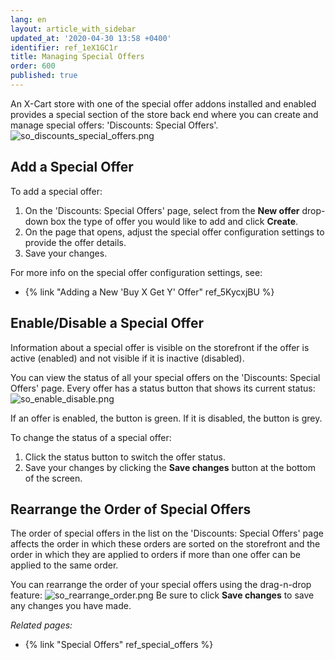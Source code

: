 ```yaml
---
lang: en
layout: article_with_sidebar
updated_at: '2020-04-30 13:58 +0400'
identifier: ref_1eX1GC1r
title: Managing Special Offers
order: 600
published: true
---
```

An X-Cart store with one of the special offer addons installed and enabled provides a special section of the store back end where you can create and manage special offers: 'Discounts: Special Offers'.
![so_discounts_special_offers.png]({{site.baseurl}}/attachments/ref_buy_x_get_y/so_discounts_special_offers.png)

## Add a Special Offer

To add a special offer:
1. On the 'Discounts: Special Offers' page, select from the **New offer** drop-down box the type of offer you would like to add and click **Create**.
2. On the page that opens, adjust the special offer configuration settings to provide the offer details.
3. Save your changes.

For more info on the special offer configuration settings, see:
* {% link "Adding a New 'Buy X Get Y' Offer" ref_5KycxjBU %}

## Enable/Disable a Special Offer
Information about a special offer is visible on the storefront if the offer is active (enabled) and not visible if it is inactive (disabled). 

You can view the status of all your special offers on the 'Discounts: Special Offers' page. Every offer has a status button that shows its current status:
![so_enable_disable.png]({{site.baseurl}}/attachments/ref_1eX1GC1r/so_enable_disable.png)

If an offer is enabled, the button is green. If it is disabled, the button is grey. 

To change the status of a special offer:

1. Click the status button to switch the offer status.
2. Save your changes by clicking the **Save changes** button at the bottom of the screen.

## Rearrange the Order of Special Offers
The order of special offers in the list on the 'Discounts: Special Offers' page affects the order in which these orders are sorted on the storefront and the order in which they are applied to orders if more than one offer can be applied to the same order.

You can rearrange the order of your special offers using the drag-n-drop feature:
![so_rearrange_order.png]({{site.baseurl}}/attachments/ref_1eX1GC1r/so_rearrange_order.png)
Be sure to click **Save changes** to save any changes you have made.

_Related pages:_
   
   * {% link "Special Offers" ref_special_offers %}
